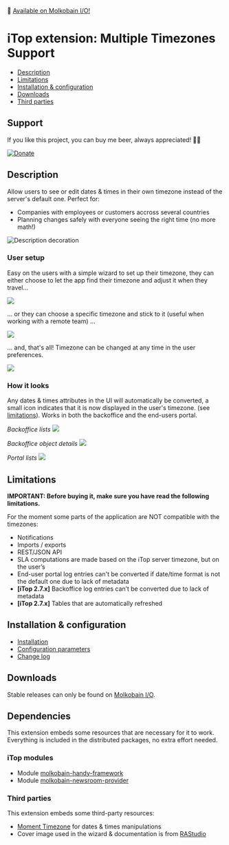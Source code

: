 👋 [Available on Molkobain I/O!](https://www.molkobain.com/product/multiple-timezones-support/)

# iTop extension: Multiple Timezones Support
* [Description](#description)
* [Limitations](#limitations)
* [Installation & configuration](#installation--configuration)
* [Downloads](#downloads)
* [Third parties](#third-parties)

## Support
If you like this project, you can buy me beer, always appreciated! 🍻😁

[![Donate](https://img.shields.io/static/v1?label=Donate&message=Molkobain%20I/O&color=green&style=flat&logo=paypal)](https://www.paypal.com/cgi-bin/webscr?cmd=_s-xclick&hosted_button_id=BZR88J33D4RG6&source=url)

## Description
Allow users to see or edit dates & times in their own timezone instead of the server's default one. Perfect for:

  * Companies with employees or customers accross several countries
  * Planning changes safely with everyone seeing the right time (no more math!)

![Description decoration](docs/img/mmts-wizard-01.png)

### User setup
Easy on the users with a simple wizard to set up their timezone, they can either choose to let the app find their timezone and adjust it when they travel...

![](docs/img/mmts-wizard-02-auto.png)

... or they can choose a specific timezone and stick to it (useful when working with a remote team) ...

![](docs/img/mmts-wizard-02-user.png)

... and, that's all! Timezone can be changed at any time in the user preferences.

![](docs/img/mmts-wizard-03.png)

### How it looks
Any dates & times attributes in the UI will automatically be converted, a small icon indicates that it is now displayed in the user's timezone. (see [limitations](#limitations)). Works in both the backoffice and the end-users portal.

*Backoffice lists*
![](docs/img/mmts-console-lists.png)

*Backoffice object details*
![](docs/img/mmts-console-fields.png)

*Portal lists*
![](docs/img/mmts-portal-lists.png)

## Limitations
**IMPORTANT: Before buying it, make sure you have read the following limitations.**

For the moment some parts of the application are NOT compatible with the timezones:

  * Notifications
  * Imports / exports
  * REST/JSON API
  * SLA computations are made based on the iTop server timezone, but on the user’s
  * End-user portal log entries can't be converted if date/time format is not the default one due to lack of metadata
  * **[iTop 2.7.x]** Backoffice log entries can’t be converted due to lack of metadata
  * **[iTop 2.7.x]** Tables that are automatically refreshed

## Installation & configuration
* [Installation](docs/configuration/installation.md)
* [Configuration parameters](docs/configuration/configuration-parameters.md)
* [Change log](./CHANGELOG.md)

## Downloads
Stable releases can only be found on [Molkobain I/O](https://www.molkobain.com/product/multiple-timezones-support/).

## Dependencies
This extension embeds some resources that are necessary for it to work. \
Everything is included in the distributed packages, no extra effort needed.

### iTop modules

* Module [molkobain-handy-framework](https://github.com/Molkobain/itop-handy-framework)
* Module [molkobain-newsroom-provider](https://github.com/Molkobain/itop-newsroom-provider)

### Third parties
This extension embeds some third-party resources:

  * [Moment Timezone](https://momentjs.com/timezone/) for dates & times manipulations
  * Cover image used in the wizard & documentation is from [RAStudio](https://www.vectorstock.com/royalty-free-vectors/vectors-by_RAStudio)